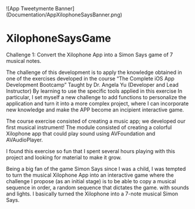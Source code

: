 ![App Tweetymente Banner] (Documentation/AppXilophoneSaysBanner.png)


# XilophoneSaysGame

Challenge 1: Convert the Xilophone App into a Simon Says game of 7 musical notes.


The challenge of this development is to apply the knowledge obtained in one of the exercises developed in the course “The Complete iOS App Development Bootcamp” Taught by Dr. Angela Yu (Developer and Lead Instructor) 
By learning to use the specific tools applied in this exercise In particular, I set myself a new challenge to add functions to personalize the application and turn it into a more complex project, where I can incorporate new knowledge and make the APP become an incipient interactive game.

The course exercise consisted of creating a music app; we developed our first musical instrument! The module consisted of creating a colorful Xilophone app that could play sound using AVFoundation and AVAudioPlayer.

I found this exercise so fun that I spent several hours playing with this project and looking for material to make it grow.

Being a big fan of the game Simon Says since I was a child, I was tempted to turn the musical Xilophone App into an interactive game where the challenge I propose (as an initial stage) is to be able to copy a musical sequence in order, a random sequence that dictates the game. with sounds and lights. 
I basically turned the Xilophone into a 7-note musical Simon Says.
